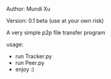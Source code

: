 Author: Mundi Xu 

Version: 0.1 beta (use at your own risk)

A very simple p2p file transfer program 

usage:
+ run Tracker.py 
+ run Peer.py 
+ enjoy :)